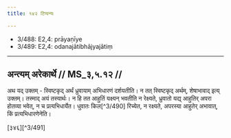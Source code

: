 ```yaml
---
title: १४२ टिप्पन्यः

---
```

- 3/488: E2,4: prāyaṇīye
- 3/489: E2,4: odanajātibhājyajātiṃ

____________________________________________


## अन्त्यम् अरेकार्थे // MS_३,५.१२ //

अथ यद् उक्तम् - स्विष्टकृद् अर्थं ध्रुवायाम् अभिधारणं दर्शयतीति। न तत् स्विष्टकृद् अर्थम्, शेषाभावाद् इत्य् उक्तम्। तस्माद् अयं तस्यार्थः। न हि तत आहुतिं यक्ष्यन् भवतीति न रेक्ष्यते, ध्रुवातो यद्य् आहुतिर् अपरा होतव्या भवेत्, न च प्रत्यभिधार्येत। धुवातः किल[^3/490] रिच्येत, न रक्ष्यते, अपरस्या आहुतेर् अभावात्, किं प्रत्यभिधारणेनेति।

[३४६][^3/491]
